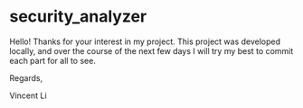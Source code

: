 # security_analyzer
Hello!
Thanks for your interest in my project.
This project was developed locally, and over the course of the next few days I will try my best to commit each part for all to see.

Regards,

Vincent Li